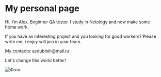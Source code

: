 # My personal page 

Hi, i'm Alex. Beginner QA tester. I study in Netology and now make some home work.  

If you have an interesting project and you looking for good workers? Please write me, i enjoy will join in your team.

My contacts: <asdubinin@mail.ru>

Let's change this world better!

![Фото](C:\Users\British_Mate\Desktop\Git\personal-page\img_foto.jpg)